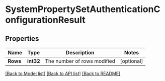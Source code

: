 # SystemPropertySetAuthenticationConfigurationResult

## Properties

Name | Type | Description | Notes
------------ | ------------- | ------------- | -------------
**Rows** | **int32** | The number of rows modified | [optional] 

[[Back to Model list]](../README.md#documentation-for-models) [[Back to API list]](../README.md#documentation-for-api-endpoints) [[Back to README]](../README.md)


